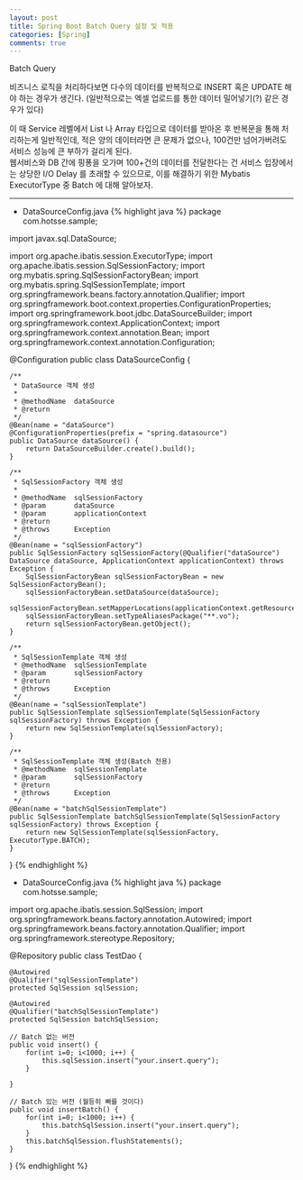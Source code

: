 ```yaml
---
layout: post
title: Spring Boot Batch Query 설정 및 적용
categories: [Spring]
comments: true
---
```


Batch Query

비즈니스 로직을 처리하다보면 다수의 데이터를 반복적으로 INSERT 혹은 UPDATE 해야 하는 경우가 생긴다. (일반적으로는 엑셀 업로드를 통한 데이터 밀어넣기(?) 같은 경우가 있다)

이 때 Service 레벨에서 List 나 Array 타입으로 데이터를 받아온 후 반복문을 통해 처리하는게 일반적인데, 적은 양의 데이터라면 큰 문제가 없으나, 100건만 넘어가버려도 서비스 성능에 큰 부하가 걸리게 된다.  
웹서비스와 DB 간에 핑퐁을 오가며 100+건의 데이터를 전달한다는 건 서비스 입장에서는 상당한 I/O Delay 를 초래할 수 있으므로, 이를 해결하기 위한 Mybatis ExecutorType 중 Batch 에 대해 알아보자.

-------------

- DataSourceConfig.java
{% highlight java %}
package com.hotsse.sample;

import javax.sql.DataSource;

import org.apache.ibatis.session.ExecutorType;
import org.apache.ibatis.session.SqlSessionFactory;
import org.mybatis.spring.SqlSessionFactoryBean;
import org.mybatis.spring.SqlSessionTemplate;
import org.springframework.beans.factory.annotation.Qualifier;
import org.springframework.boot.context.properties.ConfigurationProperties;
import org.springframework.boot.jdbc.DataSourceBuilder;
import org.springframework.context.ApplicationContext;
import org.springframework.context.annotation.Bean;
import org.springframework.context.annotation.Configuration;

@Configuration
public class DataSourceConfig {

	/**
	 * DataSource 객체 생성
	 *
	 * @methodName	dataSource
	 * @return
	 */
	@Bean(name = "dataSource")
	@ConfigurationProperties(prefix = "spring.datasource")
	public DataSource dataSource() {
		return DataSourceBuilder.create().build();
	}
	
	/**
	 * SqlSessionFactory 객체 생성
	 * 
	 * @methodName	sqlSessionFactory
	 * @param		dataSource
	 * @param		applicationContext
	 * @return
	 * @throws		Exception
	 */
	@Bean(name = "sqlSessionFactory")
	public SqlSessionFactory sqlSessionFactory(@Qualifier("dataSource") DataSource dataSource, ApplicationContext applicationContext) throws Exception {
		SqlSessionFactoryBean sqlSessionFactoryBean = new SqlSessionFactoryBean();
		sqlSessionFactoryBean.setDataSource(dataSource);
		sqlSessionFactoryBean.setMapperLocations(applicationContext.getResources("classpath*:mybatis/mapper/**/*.xml"));
		sqlSessionFactoryBean.setTypeAliasesPackage("**.vo");
		return sqlSessionFactoryBean.getObject();
	}
	
	/**
	 * SqlSessionTemplate 객체 생성
	 * @methodName	sqlSessionTemplate
	 * @param		sqlSessionFactory
	 * @return
	 * @throws		Exception
	 */
	@Bean(name = "sqlSessionTemplate")
	public SqlSessionTemplate sqlSessionTemplate(SqlSessionFactory sqlSessionFactory) throws Exception {
		return new SqlSessionTemplate(sqlSessionFactory);
	}
	
	/**
	 * SqlSessionTemplate 객체 생성(Batch 전용)
	 * @methodName	sqlSessionTemplate
	 * @param		sqlSessionFactory
	 * @return
	 * @throws		Exception
	 */
	@Bean(name = "batchSqlSessionTemplate")
	public SqlSessionTemplate batchSqlSessionTemplate(SqlSessionFactory sqlSessionFactory) throws Exception {
		return new SqlSessionTemplate(sqlSessionFactory, ExecutorType.BATCH);
	}
}
{% endhighlight %}


- DataSourceConfig.java
{% highlight java %}
package com.hotsse.sample;

import org.apache.ibatis.session.SqlSession;
import org.springframework.beans.factory.annotation.Autowired;
import org.springframework.beans.factory.annotation.Qualifier;
import org.springframework.stereotype.Repository;

@Repository
public class TestDao {

	@Autowired
	@Qualifier("sqlSessionTemplate")
	protected SqlSession sqlSession;
	
	@Autowired
	@Qualifier("batchSqlSessionTemplate")
	protected SqlSession batchSqlSession;
  
	// Batch 없는 버전
	public void insert() {
		for(int i=0; i<1000; i++) {
			this.sqlSession.insert("your.insert.query");
		}
		
	}
	
	// Batch 있는 버전 (월등히 빠를 것이다)
	public void insertBatch() {
		for(int i=0; i<1000; i++) {
			this.batchSqlSession.insert("your.insert.query");
		}
		this.batchSqlSession.flushStatements();
	}
}
{% endhighlight %}
